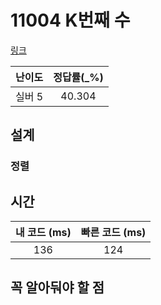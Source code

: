 # 11004 K번째 수

[링크](https://www.acmicpc.net/problem/11004)

| 난이도  | 정답률(\_%) |
|:----:|:--------:|
| 실버 5 |     40.304     |

## 설계

### 정렬


## 시간

| 내 코드 (ms) | 빠른 코드 (ms) |
|:---------:|:----------:|
|    136    |    124     |

## 꼭 알아둬야 할 점

